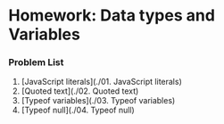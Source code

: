 Homework: Data types and Variables
==================================

### Problem List

1. [JavaScript literals](./01. JavaScript literals)
1. [Quoted text](./02. Quoted text)
1. [Typeof variables](./03. Typeof variables)
1. [Typeof null](./04. Typeof null)
